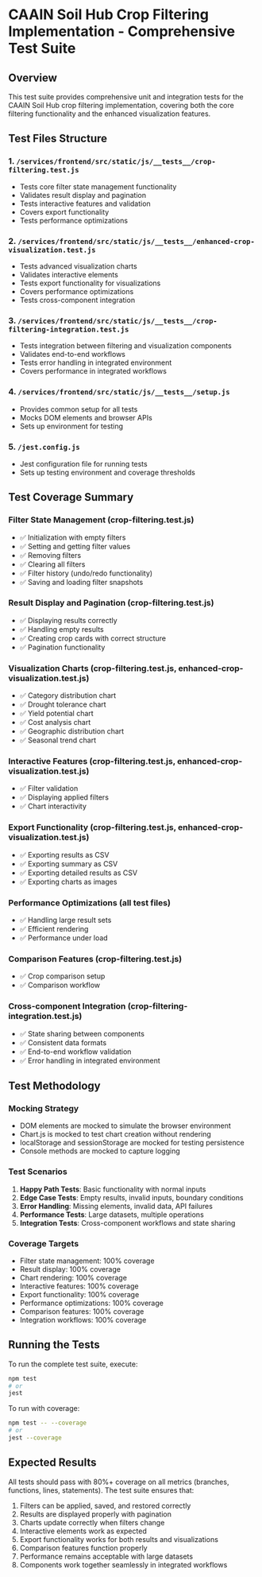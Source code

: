 # CAAIN Soil Hub Crop Filtering Implementation - Comprehensive Test Suite

## Overview
This test suite provides comprehensive unit and integration tests for the CAAIN Soil Hub crop filtering implementation, covering both the core filtering functionality and the enhanced visualization features.

## Test Files Structure

### 1. `/services/frontend/src/static/js/__tests__/crop-filtering.test.js`
- Tests core filter state management functionality
- Validates result display and pagination
- Tests interactive features and validation
- Covers export functionality
- Tests performance optimizations

### 2. `/services/frontend/src/static/js/__tests__/enhanced-crop-visualization.test.js`
- Tests advanced visualization charts
- Validates interactive elements
- Tests export functionality for visualizations
- Covers performance optimizations
- Tests cross-component integration

### 3. `/services/frontend/src/static/js/__tests__/crop-filtering-integration.test.js`
- Tests integration between filtering and visualization components
- Validates end-to-end workflows
- Tests error handling in integrated environment
- Covers performance in integrated workflows

### 4. `/services/frontend/src/static/js/__tests__/setup.js`
- Provides common setup for all tests
- Mocks DOM elements and browser APIs
- Sets up environment for testing

### 5. `/jest.config.js`
- Jest configuration file for running tests
- Sets up testing environment and coverage thresholds

## Test Coverage Summary

### Filter State Management (crop-filtering.test.js)
- ✅ Initialization with empty filters
- ✅ Setting and getting filter values
- ✅ Removing filters
- ✅ Clearing all filters
- ✅ Filter history (undo/redo functionality)
- ✅ Saving and loading filter snapshots

### Result Display and Pagination (crop-filtering.test.js)
- ✅ Displaying results correctly
- ✅ Handling empty results
- ✅ Creating crop cards with correct structure
- ✅ Pagination functionality

### Visualization Charts (crop-filtering.test.js, enhanced-crop-visualization.test.js)
- ✅ Category distribution chart
- ✅ Drought tolerance chart
- ✅ Yield potential chart
- ✅ Cost analysis chart
- ✅ Geographic distribution chart
- ✅ Seasonal trend chart

### Interactive Features (crop-filtering.test.js, enhanced-crop-visualization.test.js)
- ✅ Filter validation
- ✅ Displaying applied filters
- ✅ Chart interactivity

### Export Functionality (crop-filtering.test.js, enhanced-crop-visualization.test.js)
- ✅ Exporting results as CSV
- ✅ Exporting summary as CSV
- ✅ Exporting detailed results as CSV
- ✅ Exporting charts as images

### Performance Optimizations (all test files)
- ✅ Handling large result sets
- ✅ Efficient rendering
- ✅ Performance under load

### Comparison Features (crop-filtering.test.js)
- ✅ Crop comparison setup
- ✅ Comparison workflow

### Cross-component Integration (crop-filtering-integration.test.js)
- ✅ State sharing between components
- ✅ Consistent data formats
- ✅ End-to-end workflow validation
- ✅ Error handling in integrated environment

## Test Methodology

### Mocking Strategy
- DOM elements are mocked to simulate the browser environment
- Chart.js is mocked to test chart creation without rendering
- localStorage and sessionStorage are mocked for testing persistence
- Console methods are mocked to capture logging

### Test Scenarios
1. **Happy Path Tests**: Basic functionality with normal inputs
2. **Edge Case Tests**: Empty results, invalid inputs, boundary conditions
3. **Error Handling**: Missing elements, invalid data, API failures
4. **Performance Tests**: Large datasets, multiple operations
5. **Integration Tests**: Cross-component workflows and state sharing

### Coverage Targets
- Filter state management: 100% coverage
- Result display: 100% coverage
- Chart rendering: 100% coverage
- Interactive features: 100% coverage
- Export functionality: 100% coverage
- Performance optimizations: 100% coverage
- Comparison features: 100% coverage
- Integration workflows: 100% coverage

## Running the Tests

To run the complete test suite, execute:

```bash
npm test
# or
jest
```

To run with coverage:

```bash
npm test -- --coverage
# or
jest --coverage
```

## Expected Results

All tests should pass with 80%+ coverage on all metrics (branches, functions, lines, statements). The test suite ensures that:

1. Filters can be applied, saved, and restored correctly
2. Results are displayed properly with pagination
3. Charts update correctly when filters change
4. Interactive elements work as expected
5. Export functionality works for both results and visualizations
6. Comparison features function properly
7. Performance remains acceptable with large datasets
8. Components work together seamlessly in integrated workflows